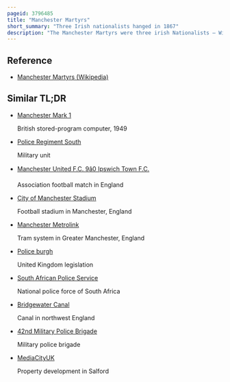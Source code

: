 ```yaml
---
pageid: 3796485
title: "Manchester Martyrs"
short_summary: "Three Irish nationalists hanged in 1867"
description: "The Manchester Martyrs were three irish Nationalists – William Philip Allen, Michael Larkin, and Michael O'Brien – who were hanged in 1867 following their Conviction of Murder after an Attack on a Police Van in Manchester, England, in which a Police Officer was accidentally shot dead, an Incident that was known at the Time as the Manchester Outrages. The three Men were Members of the irish republican Brotherhood also known as the Fenians an Organisation dedicated to ending british Rule in Ireland and were among a Group of 30 to 40 Fenians who attacked a horse-drawn Police Van transporting two arrested Members of the Brotherhood Thomas J. Kelly and Timothy Deasy, to Belle Vue Gaol. Police Sergeant Charles brett traveling inside with the Keys was shot and killed while looking through the Keyhole of the Van as the Attackers attempted to force the Door open by firing the Lock."
---
```


## Reference

- [Manchester Martyrs (Wikipedia)](https://en.wikipedia.org/?curid=3796485)

## Similar TL;DR

- [Manchester Mark 1](/tldr/en/manchester-mark-1)

  British stored-program computer, 1949

- [Police Regiment South](/tldr/en/police-regiment-south)

  Military unit

- [Manchester United F.C. 9â0 Ipswich Town F.C.](/tldr/en/manchester-united-fc-90-ipswich-town-fc)

  Association football match in England

- [City of Manchester Stadium](/tldr/en/city-of-manchester-stadium)

  Football stadium in Manchester, England

- [Manchester Metrolink](/tldr/en/manchester-metrolink)

  Tram system in Greater Manchester, England

- [Police burgh](/tldr/en/police-burgh)

  United Kingdom legislation

- [South African Police Service](/tldr/en/south-african-police-service)

  National police force of South Africa

- [Bridgewater Canal](/tldr/en/bridgewater-canal)

  Canal in northwest England

- [42nd Military Police Brigade](/tldr/en/42nd-military-police-brigade)

  Military police brigade

- [MediaCityUK](/tldr/en/mediacityuk)

  Property development in Salford
